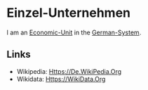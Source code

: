 # Einzel-Unternehmen

I am an [Economic-Unit](130020002.md) in the [German-System](8000998.md).

## Links

- Wikipedia: [Https://De.WikiPedia.Org](https://de.wikipedia.org/wiki/Einzelunternehmen_(Deutschland))
- Wikidata: [Https://WikiData.Org](https://wikidata.org/wiki/Q19278985)
